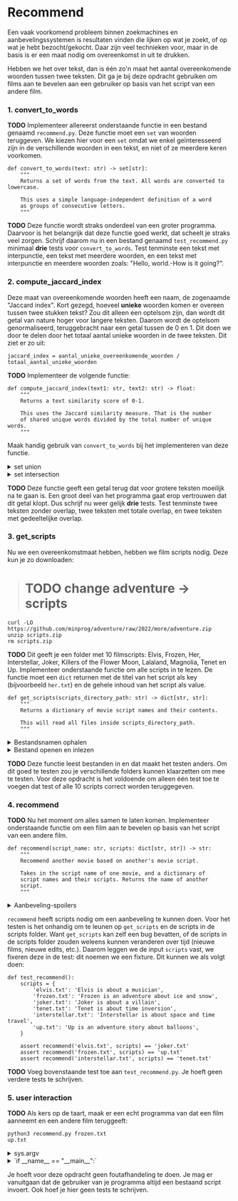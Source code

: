 # Recommend

Een vaak voorkomend probleem binnen zoekmachines en aanbevelingssystemen is resultaten vinden die lijken op wat je zoekt, of op wat je hebt bezocht/gekocht. Daar zijn veel technieken voor, maar in de basis is er een maat nodig om overeenkomst in uit te drukken.

Hebben we het over tekst, dan is één zo'n maat het aantal overeenkomende woorden tussen twee teksten. Dit ga je bij deze opdracht gebruiken om films aan te bevelen aan een gebruiker op basis van het script van een andere film.

### 1. convert_to_words

**TODO** Implementeer allereerst onderstaande functie in een bestand genaamd `recommend.py`. Deze functie moet een `set` van woorden teruggeven. We kiezen hier voor een `set` omdat we enkel geïnteresseerd zijn in de verschillende woorden in een tekst, en niet of ze meerdere keren voorkomen.

    def convert_to_words(text: str) -> set[str]:
        """
        Returns a set of words from the text. All words are converted to lowercase.

        This uses a simple language-independent definition of a word
        as groups of consecutive letters.
        """

**TODO** Deze functie wordt straks onderdeel van een groter programma. Daarvoor is het belangrijk dat deze functie goed werkt, dat scheelt je straks veel zorgen. Schrijf daarom nu in een bestand genaamd `test_recommend.py` minimaal **drie** tests voor `convert_to_words`. Test tenminste een tekst met interpunctie, een tekst met meerdere woorden, en een tekst met interpunctie en meerdere woorden zoals: "Hello, world.-How is it going?".

### 2. compute_jaccard_index

Deze maat van overeenkomende woorden heeft een naam, de zogenaamde "Jaccard index". Kort gezegd, hoeveel <b>unieke</b> woorden komen er overeen tussen twee stukken tekst? Zou dit alleen een optelsom zijn, dan wordt dit getal van nature hoger voor langere teksten. Daarom wordt de optelsom genormaliseerd, teruggebracht naar een getal tussen de 0 en 1. Dit doen we door te delen door het totaal aantal unieke woorden in de twee teksten. Dit ziet er zo uit:

    jaccard_index = aantal_unieke_overeenkomende_woorden / totaal_aantal_unieke_woorden

**TODO** Implementeer de volgende functie:

    def compute_jaccard_index(text1: str, text2: str) -> float:
        """
        Returns a text similarity score of 0-1.

        This uses the Jaccard similarity measure. That is the number
        of shared unique words divided by the total number of unique words.
        """

Maak handig gebruik van `convert_to_words` bij het implementeren van deze functie.

<details markdown="1"><summary markdown="span">set union</summary>
De union van twee sets geeft een nieuwe set met daarin alle unieke items van de twee sets. Dit kan op twee manieren:

    set3 = set1.union(set2)
    set3 = set1 | set2

</details>

<details markdown="1"><summary markdown="span">set intersection</summary>
De intersection van twee sets geeft een nieuwe set met daarin alle overeenkomende items van de twee sets. Dit kan op twee manieren:

    set3 = set1.intersection(set2)
    set3 = set1 & set2

</details>

**TODO** Deze functie geeft een getal terug dat voor grotere teksten moeilijk na te gaan is. Een groot deel van het programma gaat erop vertrouwen dat dit getal klopt. Dus schrijf nu weer gelijk **drie** tests. Test tenminste twee teksten zonder overlap, twee teksten met totale overlap, en twee teksten met gedeeltelijke overlap.

### 3. get_scripts

Nu we een overeenkomstmaat hebben, hebben we film scripts nodig. Deze kun je zo downloaden:

> # TODO change adventure -> scripts

    curl -LO https://github.com/minprog/adventure/raw/2022/more/adventure.zip
    unzip scripts.zip
    rm scripts.zip

**TODO** Dit geeft je een folder met 10 filmscripts: Elvis, Frozen, Her, Interstellar, Joker, Killers of the Flower Moon, Lalaland, Magnolia, Tenet en Up. Implementeer onderstaande functie om alle scripts in te lezen. De functie moet een `dict` returnen met de titel van het script als key (bijvoorbeeld `her.txt`) en de gehele inhoud van het script als value.

    def get_scripts(scripts_directory_path: str) -> dict[str, str]:
        """
        Returns a dictionary of movie script names and their contents.

        This will read all files inside scripts_directory_path.
        """

<details markdown="1"><summary markdown="span">Bestandsnamen ophalen</summary>
Gebruik de functie [listdir](https://docs.python.org/3/library/os.html#os.listdir) om alle bestandsnamen binnen een folder (directory) op te halen. Hiervoor moet je de module `os` importeren met `import os`.
</details>

<details markdown="1"><summary markdown="span">Bestand openen en inlezen</summary>
Gebruik hiervoor de functie `open` om een bestand te openen en de methode `read` om uit het bestand te lezen. Zie [Python's documentatie](https://docs.python.org/3/tutorial/inputoutput.html#reading-and-writing-files). **Let op** gebruik de `with` statement als je met bestanden werkt. Op die manier kan je niet vergeten een bestand te sluiten.
</details>

**TODO** Deze functie leest bestanden in en dat maakt het testen anders. Om dit goed te testen zou je verschillende folders kunnen klaarzetten om mee te testen. Voor deze opdracht is het voldoende om alleen één test toe te voegen dat test of alle 10 scripts correct worden teruggegeven.

### 4. recommend

**TODO** Nu het moment om alles samen te laten komen. Implementeer onderstaande functie om een film aan te bevelen op basis van het script van een andere film.

    def recommend(script_name: str, scripts: dict[str, str]) -> str:
        """
        Recommend another movie based on another's movie script. 
        
        Takes in the script name of one movie, and a dictionary of
        script names and their scripts. Returns the name of another
        script.
        """

<details markdown="1"><summary markdown="span">Aanbeveling-spoilers</summary>
Dit zijn een aantal aanbevelingen:

- `interstellar.txt` geeft `tenet.txt`
- `tenet.txt` geeft `interstellar.txt`
- `frozen.txt` geeft `up.txt`
- `elvis.txt` geeft `joker.txt`
- `joker.txt` geeft `magnolia.txt`
</details>

`recommend` heeft scripts nodig om een aanbeveling te kunnen doen. Voor het testen is het onhandig om te leunen op `get_scripts` en de scripts in de scripts folder. Want `get_scripts` kan zelf een bug bevatten, of de scripts in de scripts folder zouden weleens kunnen veranderen over tijd (nieuwe films, nieuwe edits, etc.). Daarom leggen we de input `scripts` vast, we fixeren deze in de test: dit noemen we een fixture. Dit kunnen we als volgt doen:  

    def test_recommend():
        scripts = {
            'elvis.txt': 'Elvis is about a musician',
            'frozen.txt': 'Frozen is an adventure about ice and snow',
            'joker.txt': 'Joker is about a villain',
            'tenet.txt': 'Tenet is about time inversion',
            'interstellar.txt': 'Interstellar is about space and time travel',
            'up.txt': 'Up is an adventure story about balloons',
        }

        assert recommend('elvis.txt', scripts) == 'joker.txt'
        assert recommend('frozen.txt', scripts) == 'up.txt'
        assert recommend('interstellar.txt', scripts) == 'tenet.txt'

**TODO** Voeg bovenstaande test toe aan `test_recommend.py`. Je hoeft geen verdere tests te schrijven.

### 5. user interaction

**TODO** Als kers op de taart, maak er een echt programma van dat een film aanneemt en een andere film teruggeeft:

    python3 recommend.py frozen.txt
    up.txt

<details markdown="1"><summary markdown="span">sys.argv</summary>
Net zoals in de programmeertaal C bestaat er een waarde genaamd `argv`. Dit is de zogenaamde "argument vector". Daarin staan alle meegegeven command-line arguments. In Python is `argv` een `list` en deze staat opgeslagen in een module genaamd `sys`. Zo kom je eraan:

    import sys

    print(sys.argv)

</details>

<details markdown="1"><summary markdown="span">`if __name__ == "__main__":`</summary>
Maak gebruik van `if __name__ == "__main__":` om ervoor te zorgen dat bepaalde Python code niet draait als deze wordt geïmporteerd in een ander Python-bestand. Zo wil je bijvoorbeeld nog steeds je eigen functies kunnen importeren in `test_jaccard.py`, maar niet dat de code draait om `argv` uit te lezen of het resultaat uit te printen.

    # rest van het bestand

    if __name__ == "__main__":
        # check argv
        # recommend new movie

</details>

Je hoeft voor deze opdracht geen foutafhandeling te doen. Je mag er vanuitgaan dat de gebruiker van je programma altijd een bestaand script invoert. Ook hoef je hier geen tests te schrijven.
